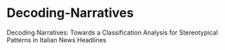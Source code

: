 # Decoding-Narratives
Decoding Narratives: Towards a Classification Analysis for Stereotypical Patterns in Italian News Headlines
